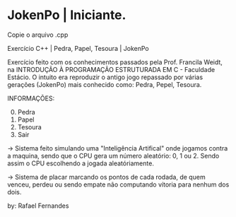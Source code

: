 # JokenPo | Iniciante.

Copie o arquivo .cpp

Exercício C++ | Pedra, Papel, Tesoura | JokenPo

Exercício feito com os conhecimentos passados pela Prof. Francila Weidt, na INTRODUÇÃO À PROGRAMAÇÃO ESTRUTURADA EM C - Faculdade Estácio.
O intuito era reproduzir o antigo jogo repassado por várias gerações (JokenPo) mais conhecido como: Pedra, Pepel, Tesoura.

INFORMAÇÕES:

0. Pedra
1. Papel
2. Tesoura
3. Sair

-> Sistema feito simulando uma "Inteligência Artifical" onde jogamos contra a maquina, sendo que o CPU gera um número aleatório: 
   0, 1 ou 2. Sendo assim o CPU escolhendo a jogada aleatóriamente.

-> Sistema de placar marcando os pontos de cada rodada, de quem venceu, perdeu ou sendo empate não computando vítoria para nenhum dos dois.


by: Rafael Fernandes

